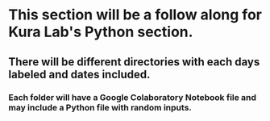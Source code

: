 # This section will be a follow along for Kura Lab's Python section.

## There will be different directories with each days labeled and dates included.

### Each folder will have a Google Colaboratory Notebook file and may include a Python file with random inputs.

